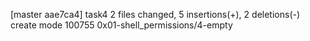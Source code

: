 [master aae7ca4] task4
 2 files changed, 5 insertions(+), 2 deletions(-)
 create mode 100755 0x01-shell_permissions/4-empty
